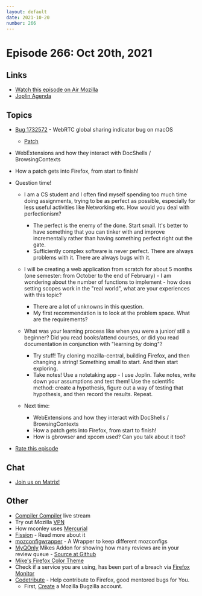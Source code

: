 ```yaml
---
layout: default
date: 2021-10-20
number: 266
---
```


# Episode 266: Oct 20th, 2021

## Links
* [Watch this episode on Air Mozilla](https://mzl.la/joy-of-coding-2021-10-20)
* [Joplin Agenda](https://mikeconley.ca/joc/agendas/Episode-0266.html)

## Topics
* [Bug 1732572](https://bugzilla.mozilla.org/show_bug.cgi?id=1732572) - WebRTC global sharing indicator bug on macOS
  - [Patch](https://phabricator.services.mozilla.com/D129070)
* WebExtensions and how they interact with DocShells / BrowsingContexts
* How a patch gets into Firefox, from start to finish!
* Question time!
  - I am a CS student and I often find myself spending too much time doing assignments, trying to be as perfect as possible, especially for less useful activities like Networking etc. How would you deal with perfectionism?
    - The perfect is the enemy of the done. Start small. It's better to have something that you can tinker with and improve incrementally rather than having something perfect right out the gate.
    - Sufficiently complex software is never perfect. There are always problems with it. There are always bugs with it.
  - I will be creating a web application from scratch for about 5 months (one semester: from October to the end of February) - I am wondering about the number of functions to implement - how does setting scopes work in the "real world", what are your experiences with this topic?
    - There are a lot of unknowns in this question.
    - My first recommendation is to look at the problem space. What are the requirements?
  - What was your learning process like when you were a junior/ still a beginner? Did you read books/attend courses, or did you read documentation in conjunction with "learning by doing"?
    - Try stuff! Try cloning mozilla-central, building Firefox, and then changing a string! Something small to start. And then start exploring.
    - Take notes! Use a notetaking app - I use Joplin. Take notes, write down your assumptions and test them! Use the scientific method: create a hypothesis, figure out a way of testing that hypothesis, and then record the results. Repeat.

  - Next time:
    - WebExtensions and how they interact with DocShells / BrowsingContexts
    - How a patch gets into Firefox, from start to finish!
    - How is gbrowser and xpcom used? Can you talk about it too?

* [Rate this episode](https://forms.gle/wowyNFhcntTQ8Zdu8)

## Chat
* [Join us on Matrix!](https://matrix.to/#/!enWuAmKDOEEPYejXRk:mozilla.org?via=mozilla.org&via=raim.ist)

## Other
* [Compiler Compiler](https://www.twitch.tv/codehag) live stream
* Try out Mozilla [VPN](https://vpn.mozilla.org/)
* How mconley uses [Mercurial](https://mikeconley.github.io/documents/How_mconley_uses_Mercurial_for_Mozilla_code)
* [Fission](https://firefox-source-docs.mozilla.org/dom/dom/Fission.html) - Read more about it
* [mozconfigwrapper](https://github.com/ahal/mozconfigwrapper) - A Wrapper to keep different mozconfigs
* [MyQOnly](https://addons.mozilla.org/en-US/firefox/addon/myqonly/) Mikes Addon for showing how many reviews are in your review queue - [Source at Github](https://github.com/mikeconley/myqonly)
* [Mike's Firefox Color Theme](https://addons.mozilla.org/en-US/firefox/addon/electricbluegaloo/)
* Check if a service you are using, has been part of a breach via [Firefox Monitor](https://monitor.firefox.com/breaches)
* [Codetribute](https://codetribute.mozilla.org/) - Help contribute to Firefox, good mentored bugs for You.
  - First, [Create](https://bugzilla.mozilla.org/createaccount.cgi) a Mozilla Bugzilla account.

